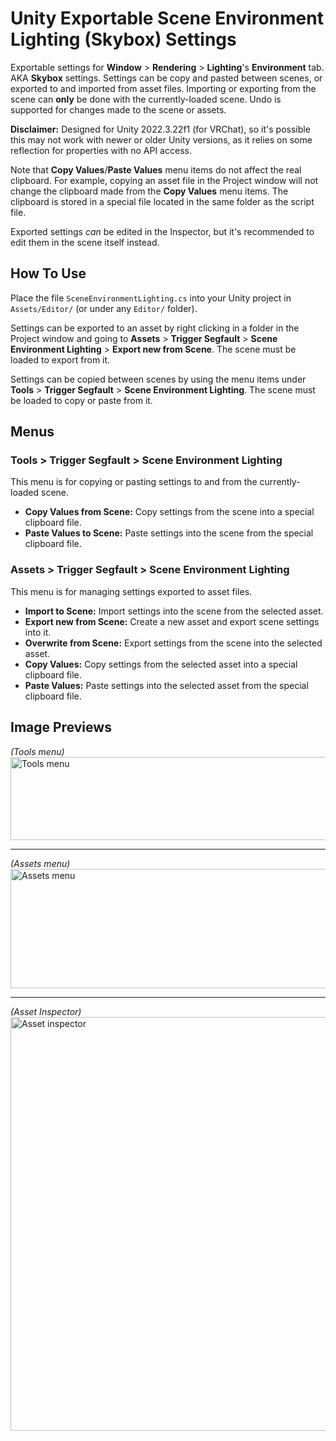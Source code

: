# Unity Exportable Scene Environment Lighting (Skybox) Settings
Exportable settings for **Window** &gt; **Rendering** &gt; **Lighting**'s **Environment** tab. AKA **Skybox** settings. Settings can be copy and pasted between scenes, or exported to and imported from asset files. Importing or exporting from the scene can **only** be done with the currently-loaded scene. Undo is supported for changes made to the scene or assets.

**Disclaimer:** Designed for Unity 2022.3.22f1 (for VRChat), so it's possible this may not work with newer or older Unity versions, as it relies on some reflection for properties with no API access.

Note that **Copy Values**/**Paste Values** menu items do not affect the real clipboard. For example, copying an asset file in the Project window will not change the clipboard made from the **Copy Values** menu items. The clipboard is stored in a special file located in the same folder as the script file.

Exported settings *can* be edited in the Inspector, but it's recommended to edit them in the scene itself instead.

## How To Use
Place the file `SceneEnvironmentLighting.cs` into your Unity project in `Assets/Editor/` (or under any `Editor/` folder).

Settings can be exported to an asset by right clicking in a folder in the Project window and going to **Assets** &gt; **Trigger Segfault** &gt; **Scene Environment Lighting** &gt; **Export new from Scene**. The scene must be loaded to export from it.

Settings can be copied between scenes by using the menu items under **Tools** &gt; **Trigger Segfault** &gt; **Scene Environment Lighting**. The scene must be loaded to copy or paste from it.

## Menus

### Tools &gt; Trigger Segfault &gt; Scene Environment Lighting
This menu is for copying or pasting settings to and from the currently-loaded scene.
* **Copy Values from Scene:** Copy settings from the scene into a special clipboard file.
* **Paste Values to Scene:** Paste settings into the scene from the special clipboard file.

### Assets &gt; Trigger Segfault &gt; Scene Environment Lighting
This menu is for managing settings exported to asset files.

* **Import to Scene:** Import settings into the scene from the selected asset.
* **Export new from Scene:** Create a new asset and export scene settings into it.
* **Overwrite from Scene:** Export settings from the scene into the selected asset.
* **Copy Values:** Copy settings from the selected asset into a special clipboard file.
* **Paste Values:** Paste settings into the selected asset from the special clipboard file.


## Image Previews

*(Tools menu)*<br>
<img width="707" height="133" alt="Tools menu" src="https://github.com/user-attachments/assets/5a24a774-747e-4076-a5d4-ae10e4a44799" />

***

*(Assets menu)*<br>
<img width="973" height="191" alt="Assets menu" src="https://github.com/user-attachments/assets/221d7081-96de-4aa1-8079-56cc7ab57714" />

***

*(Asset Inspector)*<br>
<img width="582" height="662" alt="Asset inspector" src="https://github.com/user-attachments/assets/4fc2168b-0062-4f42-bee0-7a33832adf5f" />

